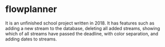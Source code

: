 # flowplanner

It is an unfinished school project written in 2018.
It has features such as adding a new stream to the database, deleting all added streams, showing which of all streams have passed the deadline, with color separation, and adding dates to streams.
